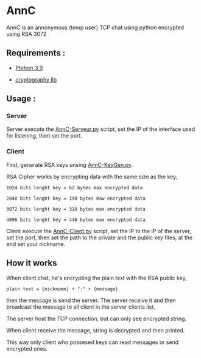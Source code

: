 # AnnC

AnnC is an annonymous (temp user) TCP chat using python encrypted using RSA 3072

## Requirements : 

 - [Ptyhon 3.9](https://www.python.org/downloads/)
 
 - [cryptography lib](https://pypi.org/project/cryptography/)

## Usage :

### Server


Server execute the [AnnC-Serveur.py](https://github.com/Retr0Kr0dy/AnnC/blob/main/AnnC-RSA/AnnC-Serveur.py) script, set the IP of the interface used for listening, then set the port.


### Client


First, generate RSA keys unsing [AnnC-KeyGen.py](https://github.com/Retr0Kr0dy/AnnC/blob/main/AnnC-RSA/AnnC-KeyGen.py). 


RSA Cipher works by encrypting data with the same size as the key;


```
1024 bits lenght key = 62 bytes max encrypted data

2048 bits lenght key = 190 bytes maw encrypted data

3072 bits lenght key = 318 bytes max encrypted data

4096 bits lenght key = 446 bytes max encrypted data
```


Client execute the [AnnC-Client.py](https://github.com/Retr0Kr0dy/AnnC/blob/main/AnnC-RSA/AnnC-Client.py) script, set the IP to the IP of the server, set the port, then set the path to the private and the public key files, at the end set your nickname.

## How it works

When client chat, he's encrypting the plain text with the RSA public key, 
```
plain text = {nickname} + ":" + {message}
```
then the message is send the server. The server receive it and then broadcast the message to all client in the server clients list.

The server host the TCP connection, but can only see encrypted string.

When client receive the message, string is decrypted and then printed.

This way only client who possesed keys can read messages or send encrypted ones.
